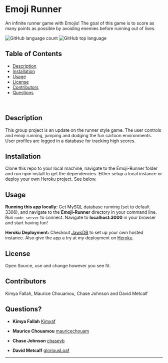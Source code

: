 # Emoji Runner
An infinite runner game with Emojis! The goal of this game is to score as many points as possible by avoiding enemies before running out of lives.

![GitHub language count](https://img.shields.io/github/languages/count/gloriousLoaf/Emoji-Runner)
![GitHub top language](https://img.shields.io/github/languages/top/gloriousLoaf/Emoji-Runner)

## Table of Contents
* [Description](#-description)
* [Installation](#-installation)
* [Usage](#-usage)
* [License](#-license)
* [Contributors](#-contributors)
* [Questions](#-questions)
<p>&nbsp;</p>

## Description
This group project is an update on the runner style game. The user controls and emoji running, jumping and dodging the fun cartoon environments. User profiles are logged in a database for tracking high scores.

## Installation
Clone this repo to your local machine, navigate to the Emoji-Runner folder and run npm install to get the dependencies. Either setup a local instance or deploy your own Heroku project. See below.

## Usage
**Running this app locally:** Get MySQL database running (set to default 3306), and navigate to the **Emoji-Runner** directory in your command line. Run ```node server``` to connect. Navigate to **localhost:3000** in your browser and start having fun!

**Heroku Deployment:** Checkout [JawsDB](https://elements.heroku.com/addons/jawsdb) to set up your own hosted instance. Also give the app a try at my deployment on [Heroku](https://emoji-runner.herokuapp.com/).

## License
Open Source, use and change however you see fit.

## Contributors
Kimya Fallah, Maurice Chouamou, Chase Johnson and David Metcalf

## Questions?
  * **Kimya Fallah** [Kimyaf](https://github.com/Kimyaf)

  * **Maurice Chouamou** [mauricechouam](https://github.com/mauricechouam)

  * **Chase Johnson** [chaseyb](https://github.com/chaseyb)

  * **David Metcalf** [gloriousLoaf](https://github.com/gloriousLoaf)

---

